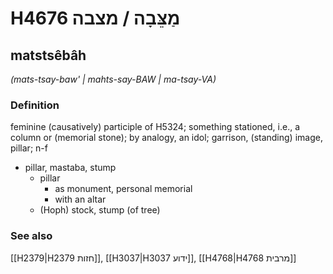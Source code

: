 # H4676 מַצֵּבָה / מצבה

## matstsêbâh

_(mats-tsay-baw' | mahts-say-BAW | ma-tsay-VA)_

### Definition

feminine (causatively) participle of H5324; something stationed, i.e., a column or (memorial stone); by analogy, an idol; garrison, (standing) image, pillar; n-f

- pillar, mastaba, stump
  - pillar
    - as monument, personal memorial
    - with an altar
  - (Hoph) stock, stump (of tree)

### See also

[[H2379|H2379 חזות]], [[H3037|H3037 ידוע]], [[H4768|H4768 מרבית]]
